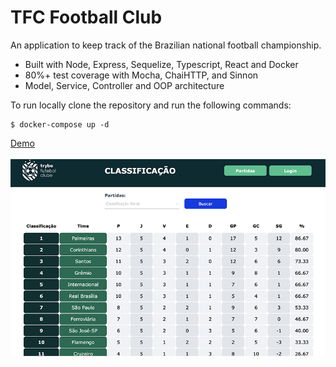 # TFC Football Club

An application to keep track of the Brazilian national football championship.

  - Built with Node, Express, Sequelize, Typescript, React and Docker  
  - 80%+ test coverage with Mocha, ChaiHTTP, and Sinnon
  - Model, Service, Controller and OOP architecture
  
To run locally clone the repository and run the following commands:
<br>

```
$ docker-compose up -d
```
<a href="https://tfc-deploy.vercel.app/leaderboard">Demo</a>
<br>
<br>
<a href="https://tfc-deploy.vercel.app/leaderboard"><img src="./tfc.png"/></a>


